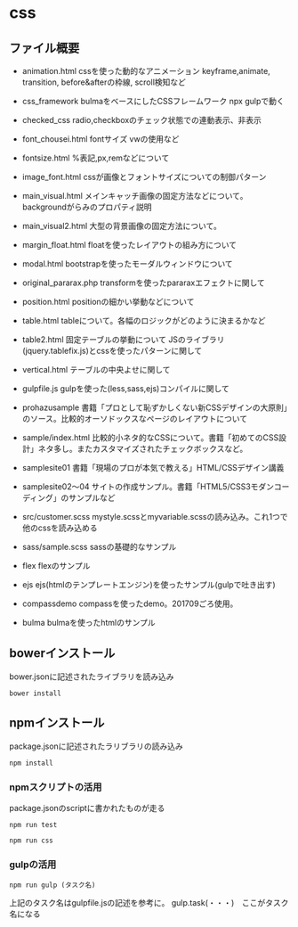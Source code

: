 # css

## ファイル概要
- animation.html cssを使った動的なアニメーション keyframe,animate, transition, before&afterの枠線, scroll検知など
- css_framework bulmaをベースにしたCSSフレームワーク npx gulpで動く

- checked_css radio,checkboxのチェック状態での連動表示、非表示

- font_chousei.html fontサイズ vwの使用など

- fontsize.html %表記,px,remなどについて

- image_font.html cssが画像とフォントサイズについての制御パターン

- main_visual.html メインキャッチ画像の固定方法などについて。backgroundがらみのプロパティ説明

- main_visual2.html 大型の背景画像の固定方法について。

- margin_float.html floatを使ったレイアウトの組み方について

- modal.html bootstrapを使ったモーダルウィンドウについて

- original_pararax.php transformを使ったpararaxエフェクトに関して

- position.html positionの細かい挙動などについて

- table.html tableについて。各幅のロジックがどのように決まるかなど

- table2.html 固定テーブルの挙動について JSのライブラリ(jquery.tablefix.js)とcssを使ったパターンに関して

- vertical.html テーブルの中央よせに関して

- gulpfile.js gulpを使った(less,sass,ejs)コンパイルに関して

- prohazusample 書籍「プロとして恥ずかしくない新CSSデザインの大原則」のソース。比較的オーソドックスなページのレイアウトについて

- sample/index.html 比較的小ネタ的なCSSについて。書籍「初めてのCSS設計」ネタ多し。またカスタマイズされたチェックボックスなど。

- samplesite01 書籍「現場のプロが本気で教える」HTML/CSSデザイン講義

- samplesite02〜04 サイトの作成サンプル。書籍「HTML5/CSS3モダンコーディング」のサンプルなど

- src/customer.scss mystyle.scssとmyvariable.scssの読み込み。これ1つで他のcssを読み込める

- sass/sample.scss sassの基礎的なサンプル

- flex flexのサンプル

- ejs ejs(htmlのテンプレートエンジン)を使ったサンプル(gulpで吐き出す)

- compassdemo compassを使ったdemo。201709ごろ使用。

- bulma bulmaを使ったhtmlのサンプル

## bowerインストール

bower.jsonに記述されたライブラリを読み込み

```
bower install
```

## npmインストール

package.jsonに記述されたラリブラリの読み込み

```
npm install
```
### npmスクリプトの活用

package.jsonのscriptに書かれたものが走る
```
npm run test

npm run css
```


### gulpの活用

```
npm run gulp (タスク名)
```

上記のタスク名はgulpfile.jsの記述を参考に。
gulp.task(・・・)　ここがタスク名になる
